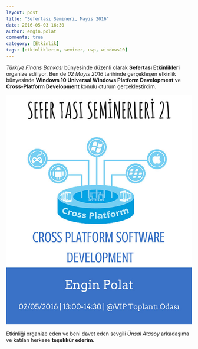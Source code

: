 ```yaml
---
layout: post
title: "Sefertası Semineri, Mayıs 2016"
date: 2016-05-03 16:30
author: engin.polat
comments: true
category: [Etkinlik]
tags: [etkinliklerim, seminer, uwp, windows10]
---
```

*Türkiye Finans Bankası* bünyesinde düzenli olarak **Sefertası Etkinlikleri** organize ediliyor. Ben de *02 Mayıs 2016* tarihinde gerçekleşen etkinlik bünyesinde **Windows 10 Universal Windows Platform Development** ve **Cross-Platform Development** konulu oturum gerçekleştirdim.

![](/assets/uploads/2016/05/sefertasi.jpg)

Etkinliği organize eden ve beni davet eden sevgili *Ünsal Atasoy* arkadaşıma ve katılan herkese **teşekkür ederim**.

